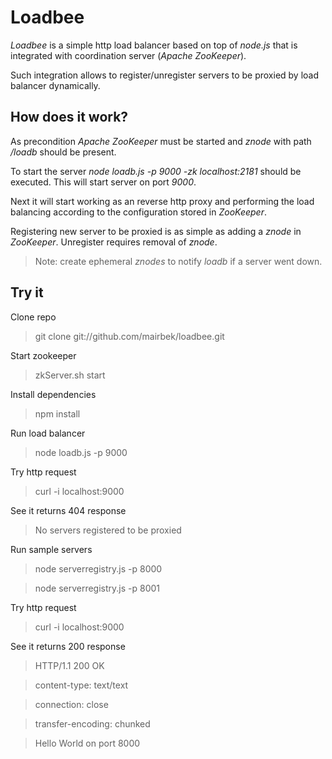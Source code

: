 

Loadbee
=======

*Loadbee* is a simple http load balancer based on top of *node.js* that is integrated with coordination server (*Apache ZooKeeper*).

Such integration allows to register/unregister servers to be proxied by load balancer dynamically. 

How does it work?
-----------------

As precondition *Apache ZooKeeper* must be started and *znode* with path */loadb* should be present.

To start the server *node loadb.js -p 9000 -zk localhost:2181* should be executed. This will start server on port *9000*.

Next it will start working as an reverse http proxy and performing the load balancing according to the configuration stored in *ZooKeeper*.


Registering new server to be proxied is as simple as adding a *znode* in *ZooKeeper*. Unregister requires removal of *znode*. 

> Note: create ephemeral *znodes* to notify *loadb* if a server went down.


Try it
--------------

Clone repo

> git clone git://github.com/mairbek/loadbee.git

Start zookeeper

> zkServer.sh start

Install dependencies

> npm install

Run load balancer

> node loadb.js -p 9000

Try http request

> curl -i localhost:9000

See it returns 404 response

> No servers registered to be proxied  

Run sample servers

> node serverregistry.js -p 8000

> node serverregistry.js -p 8001


Try http request

> curl -i localhost:9000

See it returns 200 response

> HTTP/1.1 200 OK

> content-type: text/text

> connection: close

> transfer-encoding: chunked

>

>
>
> Hello World on port 8000
